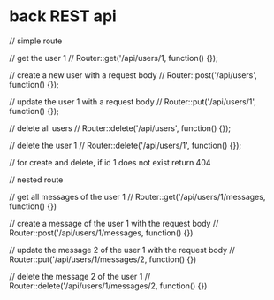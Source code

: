 # back REST api

// simple route

// get the user 1
// Router::get('/api/users/1, function() {});

// create a new user with a request body
// Router::post('/api/users', function() {});

// update the user 1 with a request body
// Router::put('/api/users/1', function() {});

// delete all users
// Router::delete('/api/users', function() {});

// delete the user 1
// Router::delete('/api/users/1', function() {});

// for create and delete, if id 1 does not exist return 404

// nested route

// get all messages of the user 1
// Router::get('/api/users/1/messages, function() {})

// create a message of the user 1 with the request body
// Router::post('/api/users/1/messages, function() {})

// update the message 2 of the user 1 with the request body
// Router::put('/api/users/1/messages/2, function() {})

// delete the message 2 of the user 1
// Router::delete('/api/users/1/messages/2, function() {})
